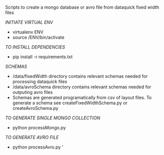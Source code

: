 Scripts to create a mongo database or avro file from dataquick fixed width files

*INITIATE VIRTUAL ENV*
+ virtualenv ENV
+ source /ENV/bin/activate

*TO INSTALL DEPENDENCIES*
+ pip install -r requirements.txt

*SCHEMAS*
+ /data/fixedWidth directory contains relevant schemas needed for processing dataquick files
+ /data/avroSchema directory contains relevant schemas needed for outputing avro files
+ Schemas are generated programatically from csv of layout files. To generate a schema see createFixedWidthSchema.py or createAvroSchema.py

*TO GENERATE SINGLE MONGO COLLECTION*
+ python processMongo.py <fixed width schema file path> <dataquick file path> <collection name>

*TO GENERATE AVRO FILE*
+ python processAvro.py <fixed width schema file path> <data file> <avro schema file> <avro output file>'